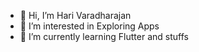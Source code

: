 - 👋 Hi, I’m Hari Varadharajan
- 👀 I’m interested in Exploring Apps
- 🌱 I’m currently learning Flutter and stuffs

<!---
Hari-Varadharajan/Hari-Varadharajan is a ✨ special ✨ repository because its `README.md` (this file) appears on your GitHub profile.
You can click the Preview link to take a look at your changes.
--->
